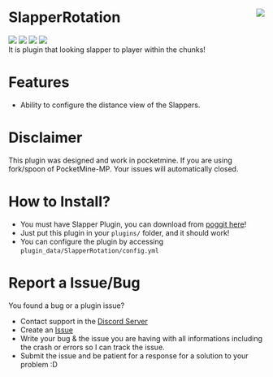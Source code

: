 # SlapperRotation <img src="https://poggit.pmmp.io/ci.badge/ReinfyTeam/SlapperRotation/SlapperRotation" align="right"/>
[![](https://poggit.pmmp.io/shield.state/SlapperRotation)](https://poggit.pmmp.io/p/SlapperRotation)
[![](https://poggit.pmmp.io/shield.dl.total/SlapperRotation)](https://poggit.pmmp.io/p/SlapperRotation)
[![](https://poggit.pmmp.io/shield.dl/SlapperRotation)](https://poggit.pmmp.io/p/SlapperRotation)
[![](https://poggit.pmmp.io/shield.api/SlapperRotation)](https://poggit.pmmp.io/p/SlapperRotation)<br>
It is plugin that looking slapper to player within the chunks!

# Features
- Ability to configure the distance view of the Slappers.

# Disclaimer
This plugin was designed and work in pocketmine. If you are using fork/spoon of PocketMine-MP. Your issues will automatically closed.

# How to Install?
- You must have Slapper Plugin, you can download from [poggit here](https://poggit.pmmp.io/p/Slapper/)!
- Just put this plugin in your `plugins/` folder, and it should work!<br>
- You can configure the plugin by accessing `plugin_data/SlapperRotation/config.yml`

# Report a Issue/Bug
You found a bug or a plugin issue?
- Contact support in the [Discord Server](https://discord.gg/v2rNeHaptd)
- Create an [Issue](https://github.com/xqwtxon/SlapperRotation/issues)
- Write your bug & the issue you are having with all informations including the crash or errors so I can track the issue.
- Submit the issue and be patient for a response for a solution to your problem :D
